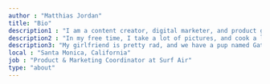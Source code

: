 ```yaml
---
author : "Matthias Jordan"
title: "Bio"
description1 : "I am a content creator, digital marketer, and product guy at [Surf Air](http://fly.surfair.com/matthias.jordan). My background includes a BA in Photography from Brooks Institute, traditional design, and some front-end chops."
description2 : "In my free time, I take a lot of pictures, and cook a lot of food. Sometimes the two coincide, and I end up with a new post over on [C Breezy](https://cbreezy.kitchen). If it's the summer, I can usually be found near the beach or manning a grill."
description3: "My girlfriend is pretty rad, and we have a pup named Gatsby - a mini Aussie Shep who does his darnedest to terrorize every squirrel in existence. It's a serious job, and someone has to do it."
local : "Santa Monica, California"
job : "Product & Marketing Coordinator at Surf Air"
type: "about"
---
```

